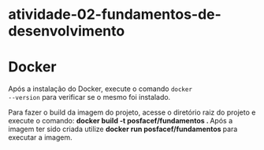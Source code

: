 # atividade-02-fundamentos-de-desenvolvimento

<h1>Docker</h1>

Após a instalação do Docker, execute o comando <code>docker --version</code> para verificar se o mesmo foi instalado.

Para fazer o build da imagem do projeto, acesse o diretório raiz do projeto e execute o comando: <b> docker build -t posfacef/fundamentos . </b>
Após a imagem ter sido criada utilize <b> docker run posfacef/fundamentos </b> para executar a imagem.
